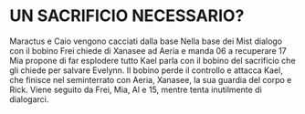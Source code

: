 # UN SACRIFICIO NECESSARIO?

Maractus e Caio vengono cacciati dalla base
Nella base dei Mist dialogo con il bobino
Frei chiede di Xanasee ad Aeria e manda 06 a recuperare 17
Mia propone di far esplodere tutto
Kael parla con il bobino del sacrificio che gli chiede per salvare Evelynn.
Il bobino perde il controllo e attacca Kael, che finisce nel seminterrato con Aeria, Xanasee, la sua guardia del corpo e Rick. Viene seguito da Frei, Mia, Al e 15, mentre tenta inutilmente di dialogarci.

